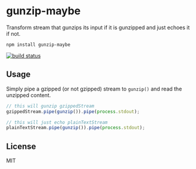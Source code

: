 # gunzip-maybe

Transform stream that gunzips its input if it is gunzipped and just echoes it if not.

	npm install gunzip-maybe

[![build status](http://img.shields.io/travis/mafintosh/gunzip-maybe.svg?style=flat)](http://travis-ci.org/mafintosh/gunzip-maybe)

## Usage

Simply pipe a gzipped (or not gzipped) stream to `gunzip()` and read the unzipped content.

``` js
// this will gunzip gzippedStream
gzippedStream.pipe(gunzip()).pipe(process.stdout);

// this will just echo plainTextStream
plainTextStream.pipe(gunzip()).pipe(process.stdout);
```

## License

MIT